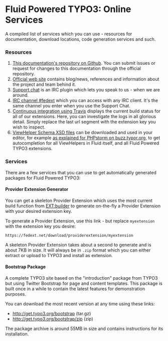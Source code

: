 Fluid Powered TYPO3: Online Services
====================================

A compiled list of services which you can use - resources for documentation, download locations, code generation services and such.

### Resources

1. [This documentation's repository on Github](https://github.com/FluidTYPO3/documentation). You can submit issues or request for
   changes to this documentation through the official repository.
2. [Official web site](https://fedext.net) contains blog/news, references and information about the project and team behind it.
3. [Support chat](https://fedext.net/support-chat.html) is an IRC plugin which lets you speak to us - when we are around.
4. [IRC channel #fedext](http://freenode.net/irc_servers.shtml) which you can access with any IRC client. It's the same channel
   you enter when you use the Support Chat.
5. [Continuous integration using Travis](https://travis-ci.org/FluidTYPO3/flux) displays the current build status for all of our
   extensions. Here, you can investigate the logs in all glorious detail. Simply replace the last url segment with the extension
   key you wish to inspect.
6. [ViewHelper Schema XSD files](https://fedext.net/viewhelpers.html) can be downloaded and used in your editor, for example
   [as explained for PHPstorm on buzz.typor.org](http://buzz.typo3.org/teams/extbase/article/howto-autocompletion-for-fluid-in-phpstorm/),
   to get autocompletion for all ViewHelpers in Fluid itself, and all Fluid Powered TYPO3 extensions.

### Services

There are a few services that you can use to get automatically generated packages for Fluid Powered TYPO3:

#### Provider Extension Generator

You can get a skeleton Provider Extension which uses the most current build function from [EXT:builder](https://github.com/FluidTYPO3/builder)
to generate on-the-fly a Provider Extension with your desired extension key.

To generate a Provider Extension, use this link - but replace `myextension` with the extension key you desire:

```
https://fedext.net/download/providerextension/myextension
```

A skeleton Provider Extension takes about a second to generate and is about 7KB in size. It will always be in `.zip` format which
you can either extract or upload to TYPO3 and install as extension.

#### Bootstrap Package

A complete TYPO3 site based on the "introduction" package from TYPO3 but using Twitter Bootstrap for page and content templates.
This package is built once in a while to contain the latest features for demonstration purposes.

You can download the most recent version at any time using these links:

* http://get.typo3.org/bootstrap (tar.gz)
* http://get.typo3.org/bootstrap/zip (zip)

The package archive is around 55MB in size and contains instructions for its installation.
